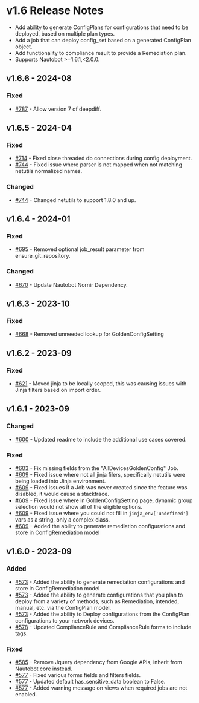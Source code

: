 # v1.6 Release Notes

- Add ability to generate ConfigPlans for configurations that need to be deployed, based on multiple plan types.
- Add a job that can deploy config_set based on a generated ConfigPlan object.
- Add functionality to compliance result to provide a Remediation plan.
- Supports Nautobot >=1.6.1,<2.0.0.

## v1.6.6 - 2024-08

### Fixed

- [#787](https://github.com/nautobot/nautobot-app-golden-config/pull/787) - Allow version 7 of deepdiff.

## v1.6.5 - 2024-04

### Fixed

- [#714](https://github.com/nautobot/nautobot-app-golden-config/pull/714) - Fixed close threaded db connections during config deployment.
- [#744](https://github.com/nautobot/nautobot-app-golden-config/pull/744) - Fixed issue where parser is not mapped when not matching netutils normalized names.

### Changed

- [#744](https://github.com/nautobot/nautobot-app-golden-config/pull/744) - Changed netutils to support 1.8.0 and up.

## v1.6.4 - 2024-01

### Fixed

- [#695](https://github.com/nautobot/nautobot-app-golden-config/pull/695) - Removed optional job_result parameter from ensure_git_repository.

### Changed

- [#670](https://github.com/nautobot/nautobot-app-golden-config/pull/670) - Update Nautobot Nornir Dependency.

## v1.6.3 - 2023-10

### Fixed

- [#668](https://github.com/nautobot/nautobot-app-golden-config/issue/668) - Removed unneeded lookup for GoldenConfigSetting

## v1.6.2 - 2023-09

### Fixed

- [#621](https://github.com/nautobot/nautobot-app-golden-config/pull/621) - Moved jinja to be locally scoped, this was causing issues with Jinja filters based on import order.

## v1.6.1 - 2023-09

### Changed

- [#600](https://github.com/nautobot/nautobot-app-golden-config/pull/600) - Updated readme to include the additional use cases covered.

### Fixed

- [#603](https://github.com/nautobot/nautobot-app-golden-config/pull/603) - Fix missing fields from the "AllDevicesGoldenConfig" Job.
- [#609](https://github.com/nautobot/nautobot-app-golden-config/pull/609) - Fixed issue where not all jinja filers, specifically netutils were being loaded into Jinja environment.
- [#609](https://github.com/nautobot/nautobot-app-golden-config/pull/609) - Fixed issues if a Job was never created since the feature was disabled, it would cause a stacktrace.
- [#609](https://github.com/nautobot/nautobot-app-golden-config/pull/609) - Fixed issue where in GoldenConfigSetting page, dynamic group selection would not show all of the eligible options.
- [#609](https://github.com/nautobot/nautobot-app-golden-config/pull/609) - Fixed issue where you could not fill in `jinja_env['undefined']` vars as a string, only a complex class.
- [#609](https://github.com/nautobot/nautobot-app-golden-config/pull/609) - Added the ability to generate remediation configurations and store in ConfigRemediation model

## v1.6.0 - 2023-09

### Added

- [#573](https://github.com/nautobot/nautobot-app-golden-config/pull/573) - Added the ability to generate remediation configurations and store in ConfigRemediation model
- [#573](https://github.com/nautobot/nautobot-app-golden-config/pull/573) - Added the ability to generate configurations that you plan to deploy from a variety of methods, such as Remediation, intended, manual, etc. via the ConfigPlan model.
- [#573](https://github.com/nautobot/nautobot-app-golden-config/pull/573) - Added the ability to Deploy configurations from the ConfigPlan configurations to your network devices.
- [#578](https://github.com/nautobot/nautobot-app-golden-config/pull/578) - Updated ComplianceRule and ComplianceRule forms to include tags.

### Fixed

- [#585](https://github.com/nautobot/nautobot-app-golden-config/pull/585) - Remove Jquery dependency from Google APIs, inherit from Nautobot core instead.
- [#577](https://github.com/nautobot/nautobot-app-golden-config/pull/577) - Fixed various forms fields and filters fields.
- [#577](https://github.com/nautobot/nautobot-app-golden-config/pull/577) - Updated default has_sensitive_data boolean to False.
- [#577](https://github.com/nautobot/nautobot-app-golden-config/pull/577) - Added warning message on views when required jobs are not enabled.
